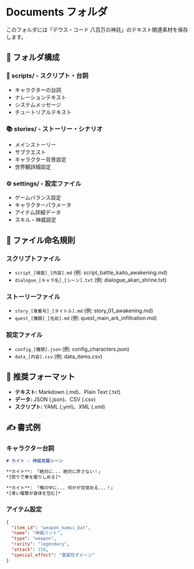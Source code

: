 # Documents フォルダ

このフォルダには「デウス・コード 八百万の神託」のテキスト関連素材を保存します。

## 📁 フォルダ構成

### 📜 scripts/ - スクリプト・台詞
- キャラクターの台詞
- ナレーションテキスト
- システムメッセージ
- チュートリアルテキスト

### 📚 stories/ - ストーリー・シナリオ
- メインストーリー
- サブクエスト
- キャラクター背景設定
- 世界観詳細設定

### ⚙️ settings/ - 設定ファイル
- ゲームバランス設定
- キャラクターパラメータ
- アイテム詳細データ
- スキル・神威設定

## 📝 ファイル命名規則

### スクリプトファイル
- `script_[場面]_[内容].md` (例: script_battle_kaito_awakening.md)
- `dialogue_[キャラ名]_[シーン].txt` (例: dialogue_akari_shrine.txt)

### ストーリーファイル
- `story_[章番号]_[タイトル].md` (例: story_01_awakening.md)
- `quest_[種類]_[名前].md` (例: quest_main_ark_infiltration.md)

### 設定ファイル
- `config_[種類].json` (例: config_characters.json)
- `data_[内容].csv` (例: data_items.csv)

## 🔧 推奨フォーマット
- **テキスト:** Markdown (.md)、Plain Text (.txt)
- **データ:** JSON (.json)、CSV (.csv)
- **スクリプト:** YAML (.yml)、XML (.xml)

## ✍️ 書式例

### キャラクター台詞
```markdown
# カイト - 神威覚醒シーン

**カイト**: 「絶対に... 絶対に許さない！」
*[怒りで拳を握りしめる]*

**カイト**: 「俺の中に... 何かが目覚める...！」
*[青い電撃が身体を包む]*
```

### アイテム設定
```json
{
  "item_id": "weapon_kamui_bat",
  "name": "神威バット",
  "type": "weapon",
  "rarity": "legendary",
  "attack": 150,
  "special_effect": "雷属性ダメージ"
}
```
